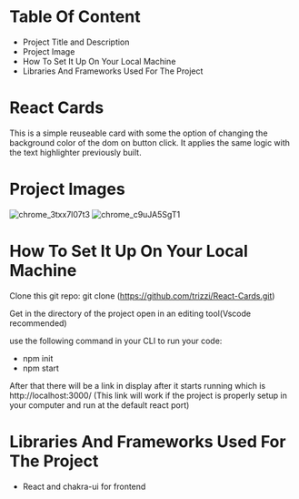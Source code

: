 # Table Of Content
* Project Title and Description
* Project Image
* How To Set It Up On Your Local Machine
* Libraries And Frameworks Used For The Project

# React Cards
This is a simple reuseable card with some the option of changing the background color of the dom on button click. It applies the same logic with the text highlighter previously built.

# Project Images
![chrome_3txx7l07t3](https://user-images.githubusercontent.com/33966004/169212133-0a3d795c-89f5-446c-b6aa-e477959bf9b5.png)
![chrome_c9uJA5SgT1](https://user-images.githubusercontent.com/33966004/169212150-bd304588-fba5-45d4-91a1-b6764ce4f00a.png)

# How To Set It Up On Your Local Machine
Clone this git repo: git clone (https://github.com/trizzi/React-Cards.git)

Get in the directory of the project
open in an editing tool(Vscode recommended)

use the following command in your CLI to run your code: 
* npm init
* npm start


After that there will be a link in display after it starts running which is http://localhost:3000/ (This link will work if the project is properly setup in your computer and run at the default react port)

# Libraries And Frameworks Used For The Project
* React and chakra-ui for frontend
